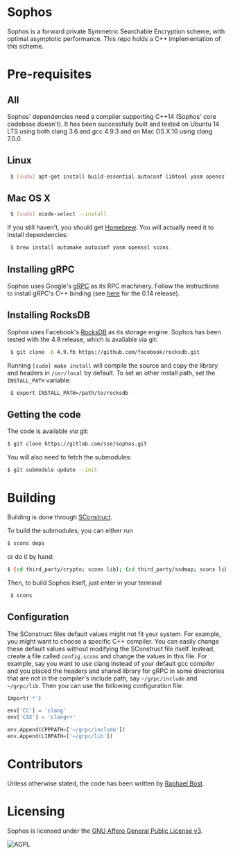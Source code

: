 # Sophos

Sophos is a forward private Symmetric Searchable Encryption scheme, with optimal asymptotic performance.
This repo holds a C++ implementation of this scheme.


# Pre-requisites
## All
Sophos' dependencies need a compiler supporting C++14 (Sophos' core codebase doesn't). It has been successfully built and tested on Ubuntu 14 LTS using both clang 3.6 and gcc 4.9.3 and on Mac OS X.10 using clang 7.0.0

## Linux

```sh
 $ [sudo] apt-get install build-essential autoconf libtool yasm openssl scons
```

## Mac OS X

```sh
 $ [sudo] xcode-select --install
```

If you still haven't, you should get [Homebrew](http://brew.sh/). 
You will actually need it to install dependencies: 

```sh
 $ brew install automake autoconf yasm openssl scons
```

## Installing gRPC
Sophos uses Google's [gRPC](http://grpc.io) as its RPC machinery.
Follow the instructions to install gRPC's C++ binding (see [here](https://github.com/grpc/grpc/tree/release-0_14/src/cpp) for the 0.14 release).

## Installing RocksDB
Sophos uses Facebook's [RocksDB](http://rocksdb.org) as its storage engine. Sophos has been tested with the 4.9 release, which is available via git:

```sh
 $ git clone -b 4.9.fb https://github.com/facebook/rocksdb.git
```
Running ```[sudo] make install``` will compile the source and copy the library and headers in ```/usr/local``` by default. To set an other install path, set the ```INSTALL_PATH``` variable:

```sh
 $ export INSTALL_PATH=/path/to/rocksdb
```



## Getting the code
The code is available *via* git:

```sh
$ git clone https://gitlab.com/sse/sophos.git
```

You will also need to fetch the submodules:

```sh
$ git submodule update --init
```


# Building

Building is done through [SConstruct](http://www.scons.org). 

To build the submodules, you can either run

```sh
$ scons deps
```
or do it by hand:

```sh
$ (cd third_party/crypto; scons lib); (cd third_party/ssdmap; scons lib); (cd third_party/db-parser; scons lib);
```

Then, to build Sophos itself, just enter in your terminal

```sh
 $ scons 
```

## Configuration

The SConstruct files default values might not fit your system. For example, you might want to choose a specific C++ compiler.
You can easily change these default values without modifying the SConstruct file itself. Instead, create a file called `config.scons` and change the values in this file. For example, say you want to use clang instead of your default gcc compiler and you placed the headers and shared library for gRPC in some directories that are not in the compiler's include path, say
`~/grpc/include` and `~/grpc/lib`. Then you can use the following configuration file:

```python
Import('*')

env['CC'] = 'clang'
env['CXX'] = 'clang++'

env.Append(CPPPATH=['~/grpc/include'])
env.Append(LIBPATH=['~/grpc/lib'])
```

# Contributors

Unless otherwise stated, the code has been written by [Raphael Bost](http://people.irisa.fr/Raphael.Bost/).

# Licensing

Sophos is licensed under the [GNU Affero General Public License v3](http://www.gnu.org/licenses/agpl.html).

![AGPL](http://www.gnu.org/graphics/agplv3-88x31.png)

